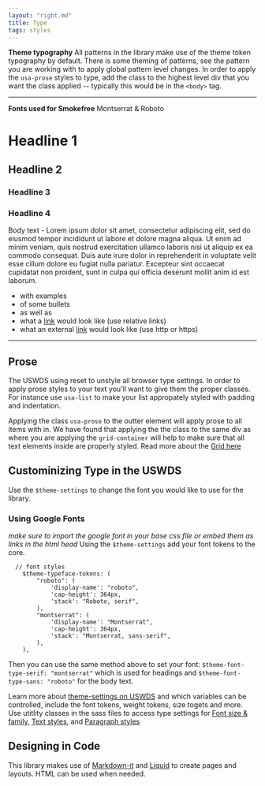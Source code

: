 ```yaml
---
layout: "right.md"
title: Type
tags: styles
---
```

<div class="usa-prose">

**Theme typography**
All patterns in the library make use of the theme token typography by default. There is some theming of patterns, see the pattern you are working with to apply global pattern level changes. In order to apply the `usa-prose` styles to type, add the class to the highest level div that you want the class applied -- typically this would be in the `<body>` tag.

---
**Fonts used for Smokefree**
Montserrat & Roboto

# Headline 1

## Headline 2

### Headline 3

### Headline 4
Body text - Lorem ipsum dolor sit amet, consectetur adipiscing elit, sed do eiusmod tempor incididunt ut labore et dolore magna aliqua. Ut enim ad minim veniam, quis nostrud exercitation ullamco laboris nisi ut aliquip ex ea commodo consequat. Duis aute irure dolor in reprehenderit in voluptate velit esse cillum dolore eu fugiat nulla pariatur. Excepteur sint occaecat cupidatat non proident, sunt in culpa qui officia deserunt mollit anim id est laborum.

- with examples
- of some bullets
- as well as
- what a [link](/) would look like (use relative links)
- what an external [link](https://somesite.com) would look like (use http or https)

---

## Prose
The USWDS using reset to unstyle all browser type settings. In order to apply prose styles to your text you'll want to give them the proper classes. For instance use `usa-list` to make your list appropately styled with padding and indentation.

Applying the class `usa-prose` to the outter element will apply prose to all items with in. We have found that applying the the class to the same div as where you are applying the `grid-container` will help to make sure that all text elements inside are properly styled. Read more about the [Grid here](/library/styles/grid/)

## Custominizing Type in the USWDS
Use the `$theme-settings` to change the font you would like to use for the library. 


### Using Google Fonts
_make sure to import the google font in your base css file or embed them as links in the html head_
Using the `$theme-settings` add your font tokens to the core.

```
  // font styles
    $theme-typeface-tokens: (
        "roboto": (
            'display-name': "roboto", 
            'cap-height': 364px,
            'stack': "Roboto, serif",
        ),
        "montserrat": (
            'display-name': "Montserrat", 
            'cap-height': 364px,
            'stack': "Montserrat, sans-serif",
        ),
    ),
```

Then you can use the same method above to set your font: `$theme-font-type-serif: "montserrat"` which is used for headings and `$theme-font-type-sans: "roboto"` for the body text. 

Learn more about [theme-settings on USWDS](https://designsystem.digital.gov/documentation/settings/#typography-settings) and which variables can be controlled, include the font tokens, weight tokens, size togets and more. Use utitlity classes in the sass files to access type settings for [Font size & family](https://designsystem.digital.gov/utilities/font-size-and-family/), [Text styles](https://designsystem.digital.gov/utilities/text-styles/), and [Paragraph styles](https://designsystem.digital.gov/utilities/paragraph-styles/)

## Designing in Code
This library makes use of [Markdown-it](https://markdown-it.github.io/) and [Liquid](/https://cloudcannon.com/cheat-sheets/jekyll/) to create pages and layouts. HTML can be used when needed.

</div>